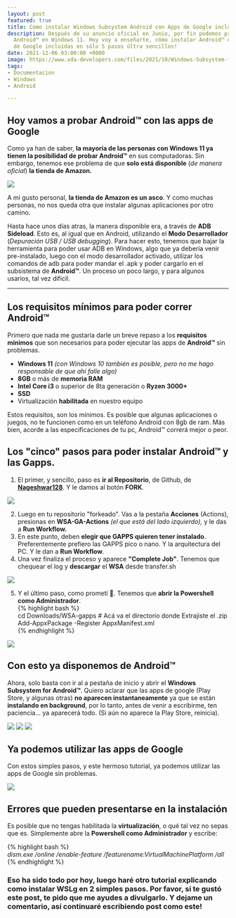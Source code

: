 ```yaml
---
layout: post
featured: true
title: Como instalar Windows Subsystem Android con Apps de Google incluído (FACIL)
description: Después de su anuncio oficial en Junio, por fin podemos probar las aplicaciones
  Android™ en Windows 11. Hoy voy a enseñarte, cómo instalar Android™ con las Gapps
  de Google incluídas en sólo 5 pasos últra sencillos!
date: 2021-12-06 03:00:00 +0000
image: https://www.xda-developers.com/files/2021/10/Windows-Subsystem-for-Android-with-Play-Store-Featured-3.jpg
tags:
- Documentacion
- Windows
- Android

---
```

## Hoy vamos a probar Android™ con las apps de Google

Como ya han de saber, **la mayoría de las personas con Windows 11 ya tienen la posibilidad de probar Android™** en sus computadoras. Sin embargo, tenemos ese problema de que **solo está disponible** (_de manera oficial_) **la tienda de Amazon.**

![](https://docs.microsoft.com/es-es/windows/images/wsa-amazon-appstore.png)

A mi gusto personal, **la tienda de Amazon es un asco**. Y como muchas personas, no nos queda otra que instalar algunas aplicaciones por otro camino.

Hasta hace unos días atras, la manera disponible era, a través de **ADB Sideload**. Esto es, al igual que en Android, utilizando el **Modo Desarrollador** (_Depuración USB / USB debugging_). Para hacer esto, tenemos que bajar la herramienta para poder usar ADB en Windows, algo que ya debería venir pre-instalado, luego con el modo desarrollador activado, utilizar los comandos de adb para poder mandar el .apk y poder cargarlo en el subsistema de **Android™**. Un proceso un poco largo, y para algunos usarios, tal vez dificil.

***

## Los requisitos mínimos para poder correr Android™

Primero que nada me gustaría darle un breve repaso a los **requisitos mínimos** que son necesarios para poder ejecutar las apps de **Android™** sin problemas.

* **Windows 11** _(con Windows 10 también es posible, pero no me hago responsable de que ahí falle algo)_
* **8GB** o más de **memoria RAM**
* **Intel Core i3** o superior de 8ta generación o **Ryzen 3000+**
* **SSD**
* Virtualización **habilitada** en nuestro equipo

Estos requisitos, son los mínimos. Es posible que algunas aplicaciones o juegos, no te funcionen como en un teléfono Android con 8gb de ram. Más bien, acorde a las especificaciones de tu pc, Android™ correrá mejor o peor.

## Los "cinco" pasos para poder instalar Android™ y las Gapps.

1. El primer, y sencillo, paso es **ir al Repositorio**, de Github, de [**Nageshwar128**](https://github.com/Nageshwar128/WSA-GA-Actions). Y le damos al botón **FORK**.

![](/images/posts/fork.png)

2. Luego en tu repositorio "forkeado". Vas a la pestaña **Acciones** (Actions), presionas en **WSA-GA-Actions** _(el que está del lado izquierdo),_ y le das a **Run Workflow.**
3. En este punto, deben **elegir que GAPPS quieren tener instalado**. Preferentemente prefiero las GAPPS pico o nano. Y la arquitectura del PC. Y le dan a **Run Workflow**.
4. Una vez finaliza el proceso y aparece **"Complete Job"**. Tenemos que chequear el log y **descargar** el **WSA** desde transfer.sh

![](/images/posts/forkv.png)

5. Y el último paso, como prometí 🤣. Tenemos que **abrir la Powershell como Administrador**.  
   {% highlight bash %}  
   cd Downloads/WSA-gapps # Acá va el directorio donde Extrajiste el .zip  
   Add-AppxPackage -Register AppxManifest.xml  
   {% endhighlight %}

![](/images/posts/powersh.png)

## Con esto ya disponemos de Android™

Ahora, solo basta con ir al a pestaña de inicio y abrir el **Windows Subsystem for Android™**. Quiero aclarar que las apps de google (Play Store, y algunas otras) **no aparecen instantaneamente** ya que se están **instalando en background**, por lo tanto, antes de venir a escribirme, ten paciencia... ya aparecerá todo. (Si aún no aparece la Play Store, reinicia).

<div class="gallery-box">
<div class="gallery">
<img src="/images/posts/android.png">
<img src="/images/posts/debbugin.png">
<img src="/images/posts/inicio.png">
</div>
</div>

## Ya podemos utilizar las apps de Google

Con estos simples pasos, y este hermoso tutorial, ya podemos utilizar las apps de Google sin problemas.

![](/images/posts/playstore.png)

## Errores que pueden presentarse en la instalación

Es posible que no tengas habilitada la **virtualización**, o qué tal vez no sepas que es. Simplemente abre la **Powershell como Administrador** y escribe:

{% highlight bash %}  
_dism.exe /online /enable-feature /featurename:VirtualMachinePlatform /all_  
{% endhighlight %}

### Eso ha sido todo por hoy, luego haré otro tutorial explicando como instalar WSLg en 2 simples pasos. Por favor, si te gustó este post, te pido que me ayudes a divulgarlo. Y dejame un comentario, así continuaré escribiendo post como este!
